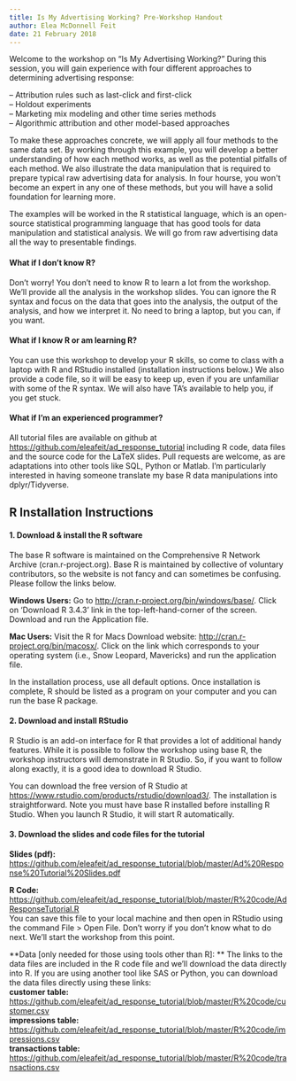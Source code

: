 ```yaml
---
title: Is My Advertising Working? Pre-Workshop Handout
author: Elea McDonnell Feit
date: 21 February 2018
---
```


Welcome to the workshop on “Is My Advertising Working?”  During this session, you will gain experience with four different approaches to determining advertising response: 

– Attribution rules such as last-click and first-click  
– Holdout experiments  
– Marketing mix modeling and other time series methods  
– Algorithmic attribution and other model-based approaches  

To make these approaches concrete, we will apply all four methods to the same data set. By working through this example, you will develop a better understanding of how each method works, as well as the potential pitfalls of each method. We also illustrate the data manipulation that is required to prepare typical raw advertising data for analysis. In four hourse, you won't become an expert in any one of these methods, but you will have a solid foundation for learning more. 

The examples will be worked in the R statistical language, which is an open-source statistical programming language that has good tools for data manipulation and statistical analysis. We will go from raw advertising data all the way to presentable findings. 

#### What if I don’t know R? 
Don’t worry!  You don’t need to know R to learn a lot from the workshop. We’ll provide all the analysis in the workshop slides. You can ignore the R syntax and focus on the data that goes into the analysis, the output of the analysis, and how we interpret it. No need to bring a laptop, but you can, if you want. 

#### What if I know R or am learning R? 
You can use this workshop to develop your R skills, so come to class with a laptop with R and RStudio installed (installation instructions below.) We also provide a code file, so it will be easy to keep up, even if you are unfamiliar with some of the R syntax. We will also have TA’s available to help you, if you get stuck. 

#### What if I’m an experienced programmer?  
All tutorial files are available on github at https://github.com/eleafeit/ad_response_tutorial including R code, data files and the source code for the LaTeX slides. Pull requests are welcome, as are adaptations into other tools like SQL, Python or Matlab. I’m particularly interested in having someone translate my base R data manipulations into dplyr/Tidyverse. 

## R Installation Instructions

#### 1. Download & install the R software
The base R software is maintained on the Comprehensive R Network Archive (cran.r-project.org).  Base R is maintained by collective of voluntary contributors, so the website is not fancy and can sometimes be confusing. Please follow the links below. 

**Windows Users:** Go to http://cran.r-project.org/bin/windows/base/.  Click on ‘Download R 3.4.3’ link in the top-left-hand-corner of the screen. Download and run the Application file.

**Mac Users:** Visit the R for Macs Download website: http://cran.r-project.org/bin/macosx/.  Click on the link which corresponds to your operating system (i.e., Snow Leopard, Mavericks) and run the application file. 

In the installation process, use all default options. Once installation is complete, R should be listed as a program on your computer and you can run the base R package.  

#### 2. Download and install RStudio

R Studio is an add-on interface for R that provides a lot of additional handy features.  While it is possible to follow the workshop using base R, the workshop instructors will demonstrate in R Studio. So, if you want to follow along exactly, it is a good idea to download R Studio. 

You can download the free version of R Studio at https://www.rstudio.com/products/rstudio/download3/. The installation is straightforward. Note you must have base R installed before installing R Studio. When you launch R Studio, it will start R automatically. 

#### 3. Download the slides and code files for the tutorial

**Slides (pdf):**  https://github.com/eleafeit/ad_response_tutorial/blob/master/Ad%20Response%20Tutorial%20Slides.pdf  

**R Code:**  https://github.com/eleafeit/ad_response_tutorial/blob/master/R%20code/AdResponseTutorial.R  
You can save this file to your local machine and then open in RStudio using the command File > Open File. Don’t worry if you don’t know what to do next. We’ll start the workshop from this point. 

**Data [only needed for those using tools other than R]: **
The links to the data files are included in the R code file and we’ll download the data directly into R. If you are using another tool like SAS or Python, you can download the data files directly using these links:  
**customer table:** https://github.com/eleafeit/ad_response_tutorial/blob/master/R%20code/customer.csv   
**impressions table:** https://github.com/eleafeit/ad_response_tutorial/blob/master/R%20code/impressions.csv  
**transactions table:** https://github.com/eleafeit/ad_response_tutorial/blob/master/R%20code/transactions.csv  
